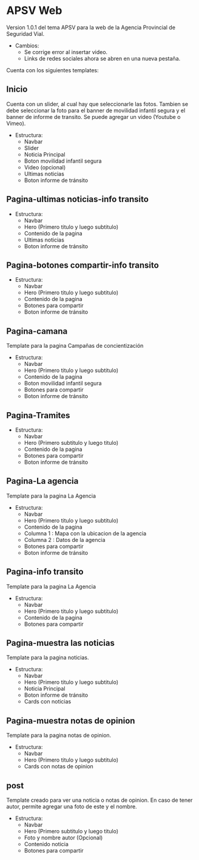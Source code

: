 # APSV Web


Version 1.0.1 del tema APSV para la  web de la Agencia Provincial de Seguridad Vial. 

* Cambios:
    - Se corrige error al insertar video. 
    - Links de redes sociales ahora se abren en una nueva pestaña.


 
Cuenta con los siguientes templates:
## Inicio

Cuenta con un slider, al cual hay que seleccionarle las fotos.
Tambien se debe seleccionar la foto para el banner de movilidad infantil segura y el banner de informe de transito.
Se puede agregar un video (Youtube o Vimeo).

* Estructura:
    - Navbar
    - Slider
    - Noticia Principal
    - Boton movilidad infantil segura
    - Video (opcional)
    - Ultimas noticias
    - Boton informe de tránsito

## Pagina-ultimas noticias-info transito

* Estructura:
    - Navbar
    - Hero (Primero titulo y luego subtitulo)
    - Contenido de la pagina
    - Ultimas noticias
    - Boton informe de tránsito

## Pagina-botones compartir-info transito

 * Estructura:
    - Navbar
    - Hero (Primero titulo y luego subtitulo)
    - Contenido de la pagina
    - Botones para compartir
    - Boton informe de tránsito


## Pagina-camana
Template para la pagina Campañas de concientización

* Estructura:
    - Navbar
    - Hero (Primero titulo y luego subtitulo)
    - Contenido de la pagina
    - Boton movilidad infantil segura
    - Botones para compartir
    - Boton informe de tránsito


## Pagina-Tramites

* Estructura:
    - Navbar
    - Hero (Primero subtitulo y luego titulo)
    - Contenido de la pagina
    - Botones para compartir
    - Boton informe de tránsito


## Pagina-La agencia
Template para la pagina La Agencia

* Estructura:
    - Navbar
    - Hero (Primero titulo y luego subtitulo)
    - Contenido de la pagina
    - Columna 1 : Mapa con la ubicacion de la agencia
    - Columna 2 : Datos de la agencia
    - Botones para compartir
    - Boton informe de tránsito


## Pagina-info transito
Template para la pagina La Agencia

* Estructura:
    - Navbar
    - Hero (Primero titulo y luego subtitulo)
    - Contenido de la pagina
    - Botones para compartir

    
## Pagina-muestra las noticias
Template para la pagina noticias. 

* Estructura:
    - Navbar
    - Hero (Primero titulo y luego subtitulo)
    - Noticia Principal
    - Boton informe de tránsito
    - Cards con noticias 

## Pagina-muestra notas de opinion
Template para la pagina notas de opinion. 

* Estructura:
    - Navbar
    - Hero (Primero titulo y luego subtitulo)
    - Cards con notas de opinion

## post
Template creado para ver una noticia o notas de opinion. En caso de tener autor, permite agregar una foto de este y el nombre.
* Estructura:
    - Navbar
    - Hero (Primero subtitulo y luego titulo)
    - Foto y nombre autor (Opcional)
    - Contenido noticia
    - Botones para compartir 
